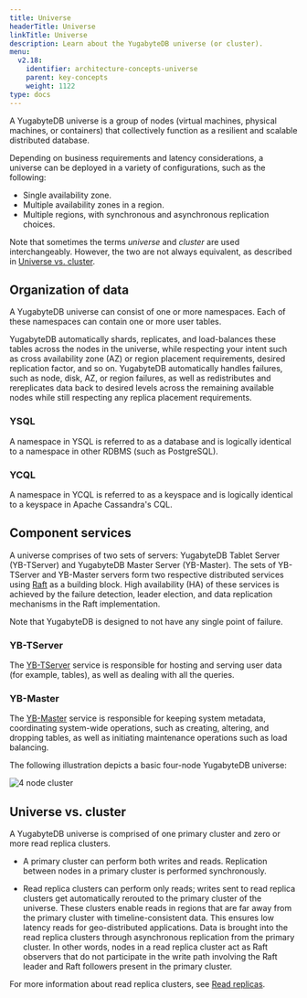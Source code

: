 ```yaml
---
title: Universe
headerTitle: Universe
linkTitle: Universe
description: Learn about the YugabyteDB universe (or cluster).
menu:
  v2.18:
    identifier: architecture-concepts-universe
    parent: key-concepts
    weight: 1122
type: docs
---
```


A YugabyteDB universe is a group of nodes (virtual machines, physical machines, or containers) that collectively function as a resilient and scalable distributed database.

Depending on business requirements and latency considerations, a universe can be deployed in a variety of configurations, such as the following: 

- Single availability zone.
- Multiple availability zones in a region.
- Multiple regions, with synchronous and asynchronous replication choices.

Note that sometimes the terms *universe* and *cluster* are used interchangeably. However, the two are not always equivalent, as described in [Universe vs. cluster](#universe-vs-cluster).

## Organization of data

A YugabyteDB universe can consist of one or more namespaces. Each of these namespaces can contain one or more user tables.

YugabyteDB automatically shards, replicates, and load-balances these tables across the nodes in the universe, while respecting your intent such as cross availability zone (AZ) or region placement requirements, desired replication factor, and so on. YugabyteDB automatically handles failures, such as node, disk, AZ, or region failures, as well as redistributes and rereplicates data back to desired levels across the remaining available nodes while still respecting any replica placement requirements.

### YSQL

A namespace in YSQL is referred to as a database and is logically identical to a namespace in other RDBMS (such as PostgreSQL).

### YCQL

A namespace in YCQL is referred to as a keyspace and is logically identical to a keyspace in Apache Cassandra's CQL.

## Component services

A universe comprises of two sets of servers: YugabyteDB Tablet Server (YB-TServer) and YugabyteDB Master Server (YB-Master). The sets of YB-TServer and YB-Master servers form two respective distributed services using [Raft](https://raft.github.io/) as a building block. High availability (HA) of these services is achieved by the failure detection, leader election, and data replication mechanisms in the Raft implementation.

Note that YugabyteDB is designed to not have any single point of failure.

### YB-TServer

The [YB-TServer](../yb-tserver/) service is responsible for hosting and serving user data (for example, tables), as well as dealing with all the queries.

### YB-Master

The [YB-Master](../yb-master/) service is responsible for keeping system metadata, coordinating system-wide operations, such as creating, altering, and dropping tables, as well as initiating maintenance operations such as load balancing.

The following illustration depicts a basic four-node YugabyteDB universe:

![4 node cluster](/images/architecture/4_node_cluster.png)

## Universe vs. cluster

A YugabyteDB universe is comprised of one primary cluster and zero or more read replica clusters.

- A primary cluster can perform both writes and reads. Replication between nodes in a primary cluster is performed synchronously.

- Read replica clusters can perform only reads; writes sent to read replica clusters get automatically rerouted to the primary cluster of the universe. These clusters enable reads in regions that are far away from the primary cluster with timeline-consistent data. This ensures low latency reads for geo-distributed applications. Data is brought into the read replica clusters through asynchronous replication from the primary cluster. In other words, nodes in a read replica cluster act as Raft observers that do not participate in the write path involving the Raft leader and Raft followers present in the primary cluster.

For more information about read replica clusters, see [Read replicas](../../docdb-replication/read-replicas/).

